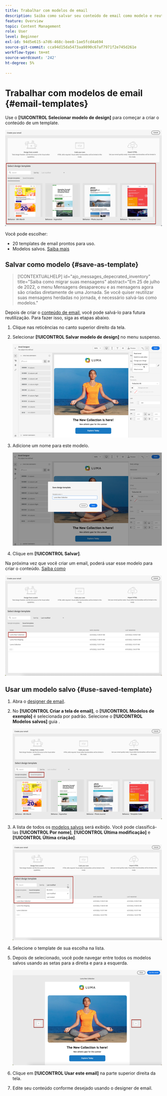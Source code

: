 ```yaml
---
title: Trabalhar com modelos de email
description: Saiba como salvar seu conteúdo de email como modelo e reutilizá-lo no Journey Optimizer
feature: Overview
topic: Content Management
role: User
level: Beginner
exl-id: 94d5e615-a7d6-468c-bee8-1ae5fcd4a694
source-git-commit: cca94d15da5473aa9890c67af7971f2e745d261e
workflow-type: tm+mt
source-wordcount: '242'
ht-degree: 5%

---
```


# Trabalhar com modelos de email {#email-templates}

Use o **[!UICONTROL Selecionar modelo de design]** para começar a criar o conteúdo de um template.

![](assets/email_designer-templates.png)

Você pode escolher:
* 20 templates de email prontos para uso.
* Modelos salvos. [Saiba mais](#save-as-template)

## Salvar como modelo {#save-as-template}

>[!CONTEXTUALHELP]
>id="ajo_messages_depecrated_inventory"
>title="Saiba como migrar suas mensagens"
>abstract="Em 25 de julho de 2022, o menu Mensagens desapareceu e as mensagens agora são criadas diretamente de uma Jornada. Se você quiser reutilizar suas mensagens herdadas no jornada, é necessário salvá-las como modelos."

Depois de criar o [conteúdo de email](design-emails.md), você pode salvá-lo para futura reutilização. Para fazer isso, siga as etapas abaixo.

1. Clique nas reticências no canto superior direito da tela.

1. Selecionar **[!UICONTROL Salvar modelo de design]** no menu suspenso.

   ![](assets/email_designer-save-template.png)

1. Adicione um nome para este modelo.

   ![](assets/email_designer-template-name.png)

1. Clique em **[!UICONTROL Salvar]**.

Na próxima vez que você criar um email, poderá usar esse modelo para criar o conteúdo. [Saiba como](#use-saved-template)

![](assets/email_designer-saved-template.png)

## Usar um modelo salvo {#use-saved-template}

1. Abra o [designer de email](create-email-content.md).

1. No **[!UICONTROL Criar a tela de email]**, o **[!UICONTROL Modelos de exemplo]** é selecionada por padrão. Selecione o **[!UICONTROL Modelos salvos]** guia .

   ![](assets/email_designer-saved-templates-tab.png)

1. A lista de todos os [modelos salvos](#save-as-template) será exibido. Você pode classificá-las **[!UICONTROL Por nome]**, **[!UICONTROL Última modificação]** e **[!UICONTROL Última criação]**.

   ![](assets/email_designer-saved-templates.png)

1. Selecione o template de sua escolha na lista.

1. Depois de selecionado, você pode navegar entre todos os modelos salvos usando as setas para a direita e para a esquerda.

   ![](assets/email_designer-saved-templates-navigate.png)

1. Clique em **[!UICONTROL Usar este email]** na parte superior direita da tela.

1. Edite seu conteúdo conforme desejado usando o designer de email.
